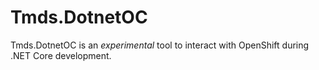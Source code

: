 # Tmds.DotnetOC

Tmds.DotnetOC is an _experimental_ tool to interact with OpenShift during .NET Core development.